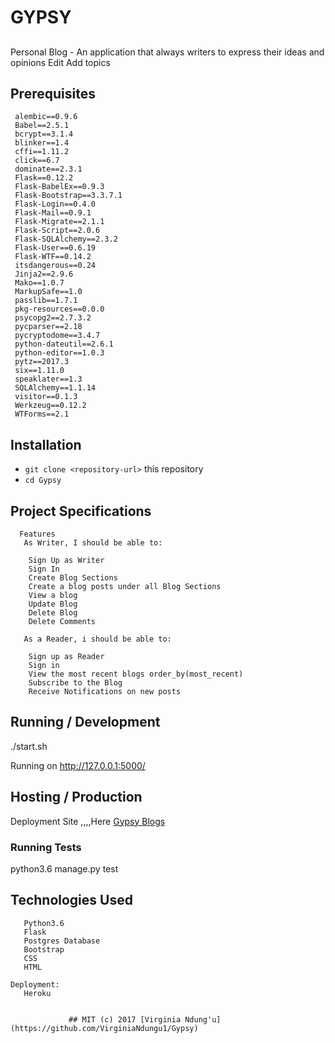 # GYPSY

##
Personal Blog - An application that always writers to express their ideas and opinions Edit
Add topics

## Prerequisites

     alembic==0.9.6
     Babel==2.5.1
     bcrypt==3.1.4
     blinker==1.4
     cffi==1.11.2
     click==6.7
     dominate==2.3.1
     Flask==0.12.2
     Flask-BabelEx==0.9.3
     Flask-Bootstrap==3.3.7.1
     Flask-Login==0.4.0
     Flask-Mail==0.9.1
     Flask-Migrate==2.1.1
     Flask-Script==2.0.6
     Flask-SQLAlchemy==2.3.2
     Flask-User==0.6.19
     Flask-WTF==0.14.2
     itsdangerous==0.24
     Jinja2==2.9.6
     Mako==1.0.7
     MarkupSafe==1.0
     passlib==1.7.1
     pkg-resources==0.0.0
     psycopg2==2.7.3.2
     pycparser==2.18
     pycryptodome==3.4.7
     python-dateutil==2.6.1
     python-editor==1.0.3
     pytz==2017.3
     six==1.11.0
     speaklater==1.3
     SQLAlchemy==1.1.14
     visitor==0.1.3
     Werkzeug==0.12.2
     WTForms==2.1

## Installation

* `git clone <repository-url>` this repository
* `cd Gypsy`

## Project Specifications

      Features 
       As Writer, I should be able to:
       
        Sign Up as Writer
        Sign In
        Create Blog Sections
        Create a blog posts under all Blog Sections
        View a blog
        Update Blog
        Delete Blog
        Delete Comments
        
       As a Reader, i should be able to:
       
        Sign up as Reader
        Sign in
        View the most recent blogs order_by(most_recent)
        Subscribe to the Blog
        Receive Notifications on new posts


## Running / Development

./start.sh

Running on http://127.0.0.1:5000/ 

## Hosting / Production
Deployment Site ,,,,Here
[Gypsy Blogs](https://github.com/VirginiaNdungu1/Gypsy)

### Running Tests

python3.6 manage.py test

## Technologies Used
       Python3.6
       Flask
       Postgres Database
       Bootstrap
       CSS
       HTML

    Deployment:
       Heroku


                 ## MIT (c) 2017 [Virginia Ndung'u](https://github.com/VirginiaNdungu1/Gypsy)
